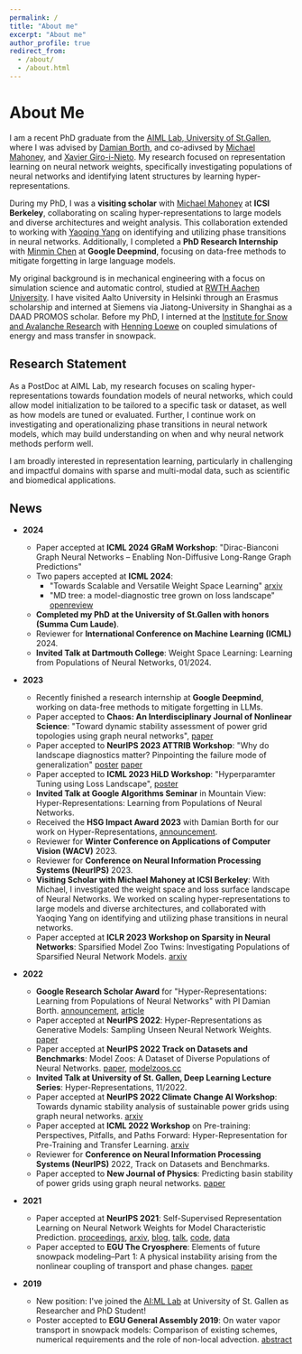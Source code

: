 ```yaml
---
permalink: /
title: "About me"
excerpt: "About me"
author_profile: true
redirect_from: 
  - /about/
  - /about.html
---
```


# About Me

I am a recent PhD graduate from the [AIML Lab, University of St.Gallen](https://ics.unisg.ch/chair-aiml-borth/), where I was advised by [Damian Borth](https://www.unisg.ch/en/personenverzeichnis/31286cca-f810-49c7-9300-51149d93e1da), and co-adivsed by [Michael Mahoney](https://www.stat.berkeley.edu/~mmahoney/), and [Xavier Giro-i-Nieto](https://imatge.upc.edu/web/people/xavier-giro). My research focused on representation learning on neural network weights, specifically investigating populations of neural networks and identifying latent structures by learning hyper-representations. 

During my PhD, I was a **visiting scholar** with [Michael Mahoney](https://www.stat.berkeley.edu/~mmahoney/) at **ICSI Berkeley**, collaborating on scaling hyper-representations to large models and diverse architectures and weight analysis. This collaboration extended to working with [Yaoqing Yang](https://sites.google.com/site/yangyaoqingcmu/) on identifying and utilizing phase transitions in neural networks. Additionally, I completed a **PhD Research Internship** with [Minmin Chen](https://mchen24.github.io/) at **Google Deepmind**, focusing on data-free methods to mitigate forgetting in large language models.

My original background is in mechanical engineering with a focus on simulation science and automatic control, studied at [RWTH Aachen University](https://www.rwth-aachen.de/cms/~a/root/?lidx=1). 
I have visited Aalto University in Helsinki through an Erasmus scholarship and interned at Siemens via Jiatong-University in Shanghai as a DAAD PROMOS scholar. Before my PhD, I interned at the [Institute for Snow and Avalanche Research](https://www.slf.ch/en/index.html) with [Henning Loewe](https://www.slf.ch/en/staff/loewe/) on coupled simulations of energy and mass transfer in snowpack. 

## Research Statement

As a PostDoc at AIML Lab, my research focuses on scaling hyper-representations towards foundation models of neural networks, which could allow model initialization to be tailored to a specific task or dataset, as well as how models are tuned or evaluated. 
Further, I continue work on investigating and operationalizing phase transitions in neural network models, which may build understanding on when and why neural network methods perform well. 

I am broadly interested in representation learning, particularly in challenging and impactful domains with sparse and multi-modal data, such as scientific and biomedical applications.

## News

- **2024**
  - Paper accepted at **ICML 2024 GRaM Workshop**: "Dirac-Bianconi Graph Neural Networks – Enabling Non-Diffusive Long-Range Graph Predictions"
  - Two papers accepted at **ICML 2024**:
    - "Towards Scalable and Versatile Weight Space Learning" [arxiv](https://arxiv.org/abs/2406.09997)
    - "MD tree: a model-diagnostic tree grown on loss landscape" [openreview](https://openreview.net/forum?id=teHPKqjX8q)
  - **Completed my PhD at the University of St.Gallen with honors (Summa Cum Laude)**.
  - Reviewer for **International Conference on Machine Learning (ICML)** 2024.
  - **Invited Talk at Dartmouth College**: Weight Space Learning: Learning from Populations of Neural Networks, 01/2024.

- **2023**
  - Recently finished a research internship at **Google Deepmind**, working on data-free methods to mitigate forgetting in LLMs.
  - Paper accepted to **Chaos: An Interdisciplinary Journal of Nonlinear Science**: "Toward dynamic stability assessment of power grid topologies using graph neural networks", [paper](https://pubs.aip.org/aip/cha/article/33/10/103103/2914062)
  - Paper accepted to **NeurIPS 2023 ATTRIB Workshop**: "Why do landscape diagnostics matter? Pinpointing the failure mode of generalization" [poster](https://neurips.cc/virtual/2023/83390) [paper](https://openreview.net/forum?id=x1oaOAY4mp)
  - Paper accepted to **ICML 2023 HiLD Workshop**: "Hyperparamter Tuning using Loss Landscape", [poster](https://icml.cc/virtual/2023/25875)
  - **Invited Talk at Google Algorithms Seminar** in Mountain View: Hyper-Representations: Learning from Populations of Neural Networks.
  - Received the **HSG Impact Award 2023** with Damian Borth for our work on Hyper-Representations, [announcement](https://www.unisg.ch/en/videodetail/news/hsg-impact-awards-2023-learning-from-neural-networks/).
  - Reviewer for **Winter Conference on Applications of Computer Vision (WACV)** 2023.
  - Reviewer for **Conference on Neural Information Processing Systems (NeurIPS)** 2023.
  - **Visiting Scholar with Michael Mahoney at ICSI Berkeley**: With Michael, I investigated the weight space and loss surface landscape of Neural Networks. We worked on scaling hyper-representations to large models and diverse architectures, and collaborated with Yaoqing Yang on identifying and utilizing phase transitions in neural networks.
  - Paper accepted at **ICLR 2023 Workshop on Sparsity in Neural Networks**: Sparsified Model Zoo Twins: Investigating Populations of Sparsified Neural Network Models. [arxiv](https://arxiv.org/abs/2304.13718)

- **2022**
  - **Google Research Scholar Award** for "Hyper-Representations: Learning from Populations of Neural Networks" with PI Damian Borth. [announcement](https://research.google/outreach/research-scholar-program/recipients/), [article](https://www.unisg.ch/en/wissen/newsroom/aktuell/rssnews/forschung-lehre/2022/juli/google-research-scholar-award-damian-borth-7juli2022)
  - Paper accepted at **NeurIPS 2022**: Hyper-Representations as Generative Models: Sampling Unseen Neural Network Weights. [paper](https://proceedings.neurips.cc/paper_files/paper/2022/hash/b2c4b7d34b3d96b9dc12f7bce424b7ae-Abstract-Conference.html)
  - Paper accepted at **NeurIPS 2022 Track on Datasets and Benchmarks**: Model Zoos: A Dataset of Diverse Populations of Neural Networks. [paper](https://proceedings.neurips.cc/paper_files/paper/2022/hash/f94d5edb5c01715d879693ddbfdc1b98-Abstract-Datasets_and_Benchmarks.html), [modelzoos.cc](https://modelzoos.cc)
  - **Invited Talk at University of St. Gallen, Deep Learning Lecture Series**: Hyper-Representations, 11/2022.
  - Paper accepted at **NeurIPS 2022 Climate Change AI Workshop**: Towards dynamic stability analysis of sustainable power grids using graph neural networks. [arxiv](https://arxiv.org/abs/2212.11130)
  - Paper accepted at **ICML 2022 Workshop** on Pre-training: Perspectives, Pitfalls, and Paths Forward: Hyper-Representation for Pre-Training and Transfer Learning. [arxiv](https://arxiv.org/abs/2207.10951v1)
  - Reviewer for **Conference on Neural Information Processing Systems (NeurIPS)** 2022, Track on Datasets and Benchmarks.
  - Paper accepted to **New Journal of Physics**: Predicting basin stability of power grids using graph neural networks. [paper](https://iopscience.iop.org/article/10.1088/1367-2630/ac54c9/pdf)

- **2021**
  - Paper accepted at **NeurIPS 2021**: Self-Supervised Representation Learning on Neural Network Weights for Model Characteristic Prediction. [proceedings](https://proceedings.neurips.cc/paper/2021/hash/89562dccfeb1d0394b9ae7e09544dc70-Abstract.html), [arxiv](https://arxiv.org/abs/arXiv:2110.15288), [blog](https://hsg-aiml.github.io/2021/11/09/Self_Supervised_Representation_Learning_on_Neural_Network_Weights_for_Model_Characteristic_Prediction.html), [talk](https://neurips.cc/virtual/2021/poster/27428), [code](https://github.com/HSG-AIML/NeurIPS_2021-Weight_Space_Learning), [data](https://zenodo.org/record/5645138)
  - Paper accepted to **EGU The Cryosphere**: Elements of future snowpack modeling–Part 1: A physical instability arising from the nonlinear coupling of transport and phase changes. [paper](https://tc.copernicus.org/articles/16/903/2022/)

- **2019**
  - New position: I've joined the [AI:ML Lab](https://ics.unisg.ch/chair-aiml-borth/) at University of St. Gallen as Researcher and PhD Student!
  - Poster accepted to **EGU General Assembly 2019**: On water vapor transport in snowpack models: Comparison of existing schemes, numerical requirements and the role of non-local advection. [abstract](https://web.s.ebscohost.com/abstract?site=ehost&scope=site&jrnl=10297006&AN=140480720&h=OIy4BTnTfn8MswNyU913MD0Xo04OcI6gH7aYV7TAye0vFuoL6%2frVJwyn3PeyJIlnbWBhd97x9Iezqwkcgn5k0w%3d%3d&crl=c&resultLocal=ErrCrlNoResults&resultNs=Ehost&crlhashurl=login.aspx%3fdirect%3dtrue%26profile%3dehost%26scope%3dsite%26authtype%3dcrawler%26jrnl%3d10297006%26AN%3d140480720)


